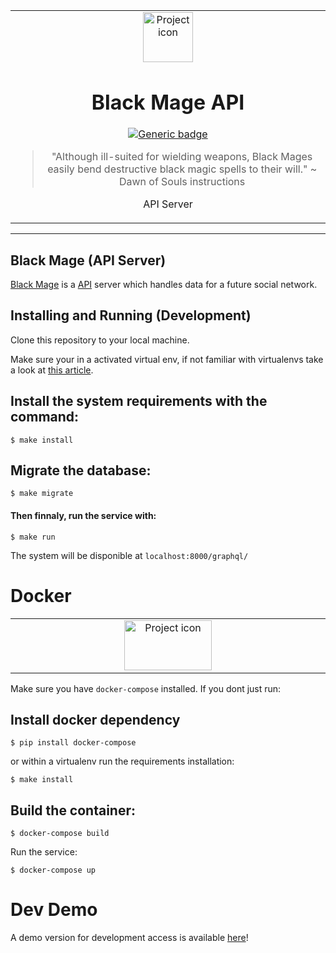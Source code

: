 <table align="center"><tr><td align="center" width="9999">
<img src="https://thumbs.gfycat.com/IdioticRepulsiveBorer-size_restricted.gif" align="center" width="80" height="80" alt="Project icon">

# Black Mage API

[![Generic badge](https://img.shields.io/badge/docs-yellow.svg)](https://github.com/brunolcarli/Black-Mage/wiki)

> "Although ill-suited for wielding weapons, Black Mages easily bend destructive black magic spells to their will." ~ Dawn of Souls instructions

API Server
</td></tr></table>

<hr />

## Black Mage (API Server)


[Black Mage](https://finalfantasy.fandom.com/wiki/Black_Mage_(Final_Fantasy)) is a [API](https://en.wikipedia.org/wiki/Application_programming_interface) server which handles data for a future social network.


## Installing and Running (Development)

Clone this repository to your local machine.

Make sure your in a activated virtual env, if not familiar with virtualenvs take a look
at [this article](https://docs.python-guide.org/dev/virtualenvs/).

## Install the system requirements with the command:

```
$ make install
```

## Migrate the database:

```
$ make migrate
```

#### Then finnaly, run the service with:

```
$ make run
```

The system will be disponible at `localhost:8000/graphql/`

# Docker



 <table align="center"><tr><td align="center" width="9999">

<img src="https://maraaverick.rbind.io/banners/nyan_docker_whale_gfycat.gif" align="center" width="140" height="80" alt="Project icon">


</td></tr></table>

Make sure you have `docker-compose` installed. If you dont just run:

## Install docker dependency

```
$ pip install docker-compose
```

or within a virtualenv run the requirements installation:

```
$ make install
```

## Build the container:

```
$ docker-compose build
```

Run the service:

```
$ docker-compose up
```


# Dev Demo

A demo version for development access is available [here](https://black-mage-devel--brunolcarli.repl.co/graphql/)!
